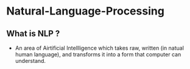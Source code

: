 # Natural-Language-Processing

## What is NLP ?
* An area of Airtificial Intellligence which takes raw, written (in natual human language), and transforms it into a form that computer can understand.